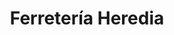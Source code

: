 ---
title: "Ferretería Heredia"
url: /santa-cruz-de-la-sierra/ferreteria-heredia/
shop: hardware
---